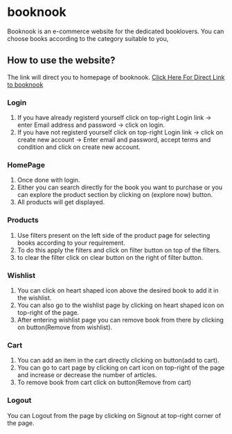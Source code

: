 # booknook
Booknook is an e-commerce website for the dedicated booklovers. 
You can choose books according to the category suitable to you,

## How to use the website?
The link will direct you to homepage of booknook.
 [Click Here For Direct Link to booknook](https://booknookin.netlify.app)
 
 
 ### Login
 1. If you have already registerd yourself click on top-right Login link -> enter Email address and password -> click on login.
 2. If you have not registerd yourself click on top-right Login link -> click on create new account -> Enter email and password,
    accept terms and condition and click on create new account.
 
 ### HomePage
 1. Once done with login.
 2. Either you can search directly for the book you want to purchase
    or you can explore the product section by clicking on (explore now) button.
 3. All products will get displayed.

### Products
1. Use filters present on the left side of the product page for selecting books according to your requirement.
2. To do this apply the filters and click on filter button on top of the filters.
3. to clear the filter click on clear button on the right of filter button.

### Wishlist 
1. You can click on heart shaped icon above the desired book to add it in the wishlist.
2. You can also go to the wishlist page by clicking on heart shaped icon on top-right of the page.
3. After entering wishlist page you can remove book from there by clicking on button(Remove from wishlist).

### Cart 

1. You can add an item in the cart directly clicking on button(add to cart).
2. You can go to cart page by clicking on cart icon on top-right of the page and increase or decrease the number of articles.
3. To remove book from cart click on button(Remove from cart)

### Logout
 You can Logout from the page by clicking on Signout at top-right corner of the page. 
